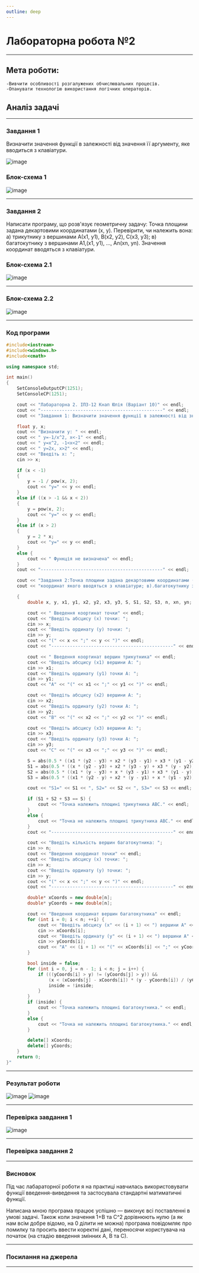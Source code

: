 ```yaml
---
outline: deep
---
```


# Лабораторна робота №2
---
## Мета роботи:
    -Вивчити особливості розгалужених обчислювальних процесів.
    -Опанувати технологію використання логічних операторів.
    
## Аналіз задачі

---
### Завдання 1
Визначити значення функції в залежності від значення її аргументу, яке вводиться з клавіатури. 

![image](https://github.com/knapulia/Knap/assets/144539321/226ea4e2-9f64-4704-a608-24a40a026302)

### Блок-схема 1
![image](https://github.com/knapulia/Knap/assets/144539321/17a0c18e-b74d-4a15-8172-5a0ccffe56fc)



---
### Завдання 2
 Написати програму, що розв'язує геометричну задачу: Точка площини задана декартовими координатами (х, у). Перевірити, чи належить вона: а) трикутнику з вершинами А(x1, y1), B(x2, y2), C(x3, y3); в) багатокутнику з вершинами А1,(х1, у1), …, An(xn, yn). Значення координат вводяться з клавіатури.

### Блок-схема 2.1
![image](https://github.com/knapulia/Knap/assets/144539321/6f0536d7-81d7-4c19-b18b-93bd40418ff1)

---
### Блок-схема 2.2
![image](https://github.com/knapulia/Knap/assets/144539321/bb9f1153-9c03-4536-ad79-4fa210b4c56e)

---
### Код програми
```cpp
#include<iostream>
#include<windows.h>
#include<cmath>

using namespace std;

int main()
{
    SetConsoleOutputCP(1251);
    SetConsoleCP(1251);

    cout << "Лабараторна 2. ІПЗ-12 Кнап Юлія (Варіант 10)" << endl;
    cout << "----------------------------------------------" << endl;
    cout << "Завдання 1: Визначити значення функції в залежності від значення її аргументу, яке вводиться з клавіатури." << endl;

    float y, x;
    cout << "Визначити y: " << endl;
    cout << " y=-1/x^2, x<-1" << endl;
    cout << " y=x^2, -1<x<2" << endl;
    cout << " y=2x, x>2" << endl;
    cout << "Введіть x: ";
    cin >> x;

    if (x < -1)
    {
        y = -1 / pow(x, 2);
        cout << "y=" << y << endl;
    }
    else if ((x > -1 && x < 2))
    {
        y = pow(x, 2);
        cout << "y=" << y << endl;
    }
    else if (x > 2)
    {
        y = 2 * x;
        cout << "y=" << y << endl;
    }
    else {
        cout << " Функція не визначена" << endl;
    }
    cout << "----------------------------------------------" << endl;

    cout << "Завдання 2:Точка площини задана декартовими координатами (х, у). Перевірити, чи належить вона: а). трикутнику з вершинами А(x1, y1), B(x2, y2), C(x3, y3), значення" << endl;
    cout << "координат якого вводяться з клавіатури; в).багатокутнику з вершинами А1, (х1, у1), …, An(xn, yn)." << endl;

    {
        double x, y, x1, y1, x2, y2, x3, y3, S, S1, S2, S3, n, xn, yn;

        cout << " Введення коортинат точки" << endl;
        cout << "Введіть абсцису (x) точки: ";
        cin >> x;
        cout << "Введіть ординату (y) точки: ";
        cin >> y;
        cout << "(" << x << ";" << y << ")" << endl;
        cout << "----------------------------------------------" << endl;

        cout << " Введення коортинат вершин трикутника" << endl;
        cout << "Введіть абсцису (x1) вершини А: ";
        cin >> x1;
        cout << "Введіть ординату (y1) точки А: ";
        cin >> y1;
        cout << "A" << "(" << x1 << ";" << y1 << ")" << endl;

        cout << "Введіть абсцису (x2) вершини А: ";
        cin >> x2;
        cout << "Введіть ординату (y2) точки А: ";
        cin >> y2;
        cout << "B" << "(" << x2 << ";" << y2 << ")" << endl;

        cout << "Введіть абсцису (x3) вершини А: ";
        cin >> x3;
        cout << "Введіть ординату (y3) точки А: ";
        cin >> y3;
        cout << "C" << "(" << x3 << ";" << y3 << ")" << endl;

        S = abs(0.5 * ((x1 * (y2 - y3) + x2 * (y3 - y1) + x3 * (y1 - y2))));
        S1 = abs(0.5 * ((x * (y2 - y3) + x2 * (y3 - y) + x3 * (y - y2))));
        S2 = abs(0.5 * ((x1 * (y - y3) + x * (y3 - y1) + x3 * (y1 - y))));
        S3 = abs(0.5 * ((x1 * (y2 - y) + x2 * (y - y1) + x * (y1 - y2))));

        cout << "S1=" << S1 << ", S2=" << S2 << ", S3=" << S3 << endl;

        if (S1 + S2 + S3 == S) {
            cout << "Точка належить площині трикутника ABC." << endl;
        }
        else {
            cout << "Точка не належить площині трикутника ABC." << endl;
        }
        cout << "----------------------------------------------" << endl;

        cout << "Введіть кількість вершин багатокутника: ";
        cin >> n;
        cout << "Введення координат точки" << endl;
        cout << "Введіть абсцису (x) точки: ";
        cin >> x;
        cout << "Введіть ординату (y) точки: ";
        cin >> y;
        cout << "(" << x << ";" << y << ")" << endl;
        cout << "----------------------------------------------" << endl;

        double* xCoords = new double[n];
        double* yCoords = new double[n];

        cout << "Введення координат вершин багатокутника" << endl;
        for (int i = 0; i < n; ++i) {
            cout << "Введіть абсцису (x" << (i + 1) << ") вершини A" << (i + 1) << ": ";
            cin >> xCoords[i];
            cout << "Введіть ординату (y" << (i + 1) << ") вершини A" << (i + 1) << ": ";
            cin >> yCoords[i];
            cout << "A" << (i + 1) << "(" << xCoords[i] << ";" << yCoords[i] << ")" << endl;
        }

        bool inside = false;
        for (int i = 0, j = n - 1; i < n; j = i++) {
            if (((yCoords[i] > y) != (yCoords[j] > y)) &&
                (x < (xCoords[j] - xCoords[i]) * (y - yCoords[i]) / (yCoords[j] - yCoords[i]) + xCoords[i])) {
                inside = !inside;
            }
        }
        if (inside) {
            cout << "Точка належить площині багатокутника." << endl;
        }
        else {
            cout << "Точка не належить площині багатокутника." << endl;
        }

        delete[] xCoords;
        delete[] yCoords;
    }
    return 0;
}" 
```

---
### Результат роботи

![image](https://github.com/knapulia/Knap/assets/144539321/02ebf195-3f83-45d4-9de7-4c11dc5e2b4d)
![image](https://github.com/knapulia/Knap/assets/144539321/0508c6fb-ab86-4ba6-9196-3e850894b389)

---
### Перевірка завдання 1
![image](https://github.com/knapulia/Knap/assets/144539321/ba2713dc-f9eb-4b93-ad49-3ed3010b9c6c)


---
### Перевірка завдання 2


---
### Висновок

Під час лабараторної роботи я на практиці навчилась використовувати функції введення-виведення та застосувала стандартні матиматичні функції.

Написана мною програма працює успішно — виконує всі поставленні в умові задачі. Також коли значення 1+В та С^2 дорівнюють нулю (а як нам всім добре відомо, на 0 ділити не можна) програма повідомляє про помилку та просить ввести коректні дані, переносячи користувача на початок (на стадію введення змінних А, В та С).

---
### Посилання на джерела


---
